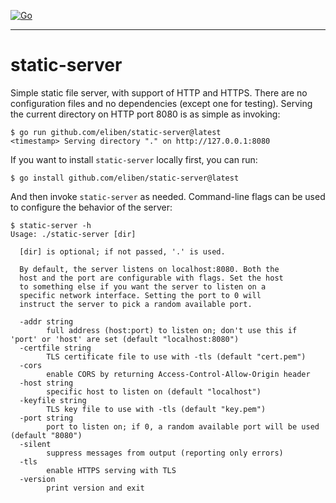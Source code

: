 [![Go](https://github.com/eliben/static-server/actions/workflows/go.yml/badge.svg)](https://github.com/eliben/static-server/actions/workflows/go.yml)

----

# static-server

Simple static file server, with support of HTTP and HTTPS. There are no configuration files and no dependencies (except one for testing). Serving the current directory on HTTP port 8080 is as simple as invoking:

```
$ go run github.com/eliben/static-server@latest
<timestamp> Serving directory "." on http://127.0.0.1:8080
```

If you want to install `static-server` locally first, you can run:

```
$ go install github.com/eliben/static-server@latest
```

And then invoke `static-server` as needed. Command-line flags can be used to
configure the behavior of the server:

```
$ static-server -h
Usage: ./static-server [dir]

  [dir] is optional; if not passed, '.' is used.

  By default, the server listens on localhost:8080. Both the
  host and the port are configurable with flags. Set the host
  to something else if you want the server to listen on a
  specific network interface. Setting the port to 0 will
  instruct the server to pick a random available port.

  -addr string
    	full address (host:port) to listen on; don't use this if 'port' or 'host' are set (default "localhost:8080")
  -certfile string
    	TLS certificate file to use with -tls (default "cert.pem")
  -cors
    	enable CORS by returning Access-Control-Allow-Origin header
  -host string
    	specific host to listen on (default "localhost")
  -keyfile string
    	TLS key file to use with -tls (default "key.pem")
  -port string
    	port to listen on; if 0, a random available port will be used (default "8080")
  -silent
    	suppress messages from output (reporting only errors)
  -tls
    	enable HTTPS serving with TLS
  -version
    	print version and exit
```

